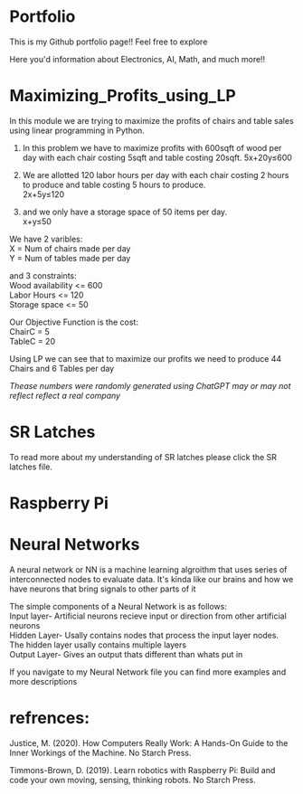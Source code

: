 # Portfolio

This is my Github portfolio page!! Feel free to explore 

Here you'd information about Electronics, AI, Math, and much more!!



# Maximizing_Profits_using_LP

In this module we are trying to maximize the profits of chairs and table sales using linear programming in Python.

1. In this problem we have to maximize profits with 600sqft of wood per day with each chair costing 5sqft and table costing 20sqft.
5x+20y≤600


3. We are allotted 120 labor hours per day with each chair costing 2 hours to produce and table costing 5 hours to produce.  <br />
2x+5y≤120


4. and we only have a storage space of 50 items per day.  <br />
x+y≤50

We have 2 varibles:  <br />
X = Num of chairs made per day  <br />
Y = Num of tables made per day

and 3 constraints:  <br />
Wood availability <= 600  <br />
Labor Hours       <= 120  <br />
Storage space     <= 50

Our Objective Function is the cost:  <br />
ChairC = 5  <br />
TableC = 20

Using LP we can see that to maximize our profits we need to produce 44 Chairs and 6 Tables per day

*Thease numbers were randomly generated using ChatGPT may or may not reflect reflect a real company*



# SR Latches

To read more about my understanding of SR latches please click the SR latches file.

# Raspberry Pi


# Neural Networks

A neural network or NN is a machine learning algroithm that uses series of interconnected nodes to evaluate data. It's kinda like our brains and how we have neurons that bring signals to other parts of it

The simple components of a Neural Network is as follows:<br />
Input layer- Artificial neurons recieve input or direction from other artificial neurons<br />
Hidden Layer- Usally contains nodes that process the input layer nodes. The hidden layer usally contains multiple layers<br />
Output Layer- Gives an output thats different than whats put in<br />

If you navigate to my Neural Network file you can find more examples and more descriptions 



# refrences:
Justice, M. (2020). How Computers Really Work: A Hands-On Guide to the Inner Workings of the Machine. No Starch Press.

Timmons-Brown, D. (2019). Learn robotics with Raspberry Pi: Build and code your own moving, sensing, thinking robots. No Starch Press.

